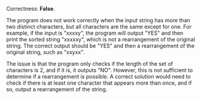 Correctness: **False**.

The program does not work correctly when the input string has more than two distinct characters, but all characters are the same except for one. For example, if the input is "xxxxy", the program will output "YES" and then print the sorted string "xxxxxy", which is not a rearrangement of the original string. The correct output should be "YES" and then a rearrangement of the original string, such as "xxyxx".

The issue is that the program only checks if the length of the set of characters is 2, and if it is, it outputs "NO". However, this is not sufficient to determine if a rearrangement is possible. A correct solution would need to check if there is at least one character that appears more than once, and if so, output a rearrangement of the string.
